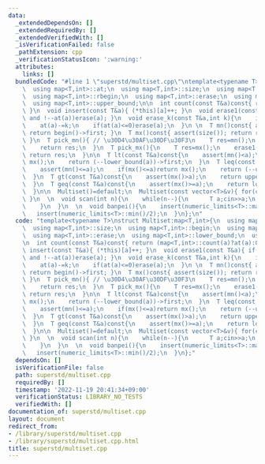 ```yaml
---
data:
  _extendedDependsOn: []
  _extendedRequiredBy: []
  _extendedVerifiedWith: []
  _isVerificationFailed: false
  _pathExtension: cpp
  _verificationStatusIcon: ':warning:'
  attributes:
    links: []
  bundledCode: "#line 1 \"superstd/multiset.cpp\"\ntemplate<typename T>\nstruct Multiset:map<T,int>{\n\
    \  using map<T,int>::at;\n  using map<T,int>::size;\n  using map<T,int>::begin;\n\
    \  using map<T,int>::rbegin;\n  using map<T,int>::erase;\n  using map<T,int>::lower_bound;\n\
    \  using map<T,int>::upper_bound;\n\n  int count(const T&a)const{ return (map<T,int>::count(a)?at(a):0);\
    \ }\n  void insert(const T&a){ (*this)[a]++; }\n  void erase1(const T&a){ if(map<T,int>::count(a)\
    \ and !--at(a))erase(a); }\n  void erase_k(const T&a,int k){\n    if(map<T,int>::count(a))return;\n\
    \    at(a)-=k;\n    if(at(a)<=0)erase(a);\n  }\n \n  T mn()const{ assert(size());\
    \ return begin()->first; }\n  T mx()const{ assert(size()); return rbegin()->first;\
    \ }\n  T pick_mn(){ // \u30D4\u30AF\u30DF\u30F3\n    T res=mn();\n    erase1(res);\n\
    \    return res;\n  }\n  T pick_mx(){\n    T res=mx();\n    erase1(res);\n   \
    \ return res;\n  }\n\n  T lt(const T&a)const{\n    assert(mn()<a);\n    if(mx()<a)return\
    \ mx();\n    return (--lower_bound(a))->first;\n  }\n  T leq(const T&a)const{\n\
    \    assert(mn()<=a);\n    if(mx()<=a)return mx();\n    return (--upper_bound(a))->first;\n\
    \  }\n  T gt(const T&a)const{\n    assert(mx()>a);\n    return upper_bound(a)->first;\n\
    \  }\n  T geq(const T&a)const{\n    assert(mx()>=a);\n    return lower_bound(a)->first;\n\
    \  }\n\n  Multiset()=default;\n  Multiset(const vector<T>&v){ for(const auto&p:v)insert(p);\
    \ }\n  \n  void scan(int n){\n    while(n--){\n      T a;cin>>a;\n      insert(a);\n\
    \    }\n  }\n  \n  void banpei(){\n    insert(numeric_limits<T>::max()/2);\n \
    \   insert(numeric_limits<T>::min()/2);\n  }\n};\n"
  code: "template<typename T>\nstruct Multiset:map<T,int>{\n  using map<T,int>::at;\n\
    \  using map<T,int>::size;\n  using map<T,int>::begin;\n  using map<T,int>::rbegin;\n\
    \  using map<T,int>::erase;\n  using map<T,int>::lower_bound;\n  using map<T,int>::upper_bound;\n\
    \n  int count(const T&a)const{ return (map<T,int>::count(a)?at(a):0); }\n  void\
    \ insert(const T&a){ (*this)[a]++; }\n  void erase1(const T&a){ if(map<T,int>::count(a)\
    \ and !--at(a))erase(a); }\n  void erase_k(const T&a,int k){\n    if(map<T,int>::count(a))return;\n\
    \    at(a)-=k;\n    if(at(a)<=0)erase(a);\n  }\n \n  T mn()const{ assert(size());\
    \ return begin()->first; }\n  T mx()const{ assert(size()); return rbegin()->first;\
    \ }\n  T pick_mn(){ // \u30D4\u30AF\u30DF\u30F3\n    T res=mn();\n    erase1(res);\n\
    \    return res;\n  }\n  T pick_mx(){\n    T res=mx();\n    erase1(res);\n   \
    \ return res;\n  }\n\n  T lt(const T&a)const{\n    assert(mn()<a);\n    if(mx()<a)return\
    \ mx();\n    return (--lower_bound(a))->first;\n  }\n  T leq(const T&a)const{\n\
    \    assert(mn()<=a);\n    if(mx()<=a)return mx();\n    return (--upper_bound(a))->first;\n\
    \  }\n  T gt(const T&a)const{\n    assert(mx()>a);\n    return upper_bound(a)->first;\n\
    \  }\n  T geq(const T&a)const{\n    assert(mx()>=a);\n    return lower_bound(a)->first;\n\
    \  }\n\n  Multiset()=default;\n  Multiset(const vector<T>&v){ for(const auto&p:v)insert(p);\
    \ }\n  \n  void scan(int n){\n    while(n--){\n      T a;cin>>a;\n      insert(a);\n\
    \    }\n  }\n  \n  void banpei(){\n    insert(numeric_limits<T>::max()/2);\n \
    \   insert(numeric_limits<T>::min()/2);\n  }\n};"
  dependsOn: []
  isVerificationFile: false
  path: superstd/multiset.cpp
  requiredBy: []
  timestamp: '2022-11-19 20:41:34+09:00'
  verificationStatus: LIBRARY_NO_TESTS
  verifiedWith: []
documentation_of: superstd/multiset.cpp
layout: document
redirect_from:
- /library/superstd/multiset.cpp
- /library/superstd/multiset.cpp.html
title: superstd/multiset.cpp
---
```

